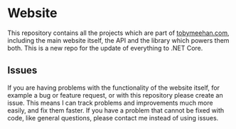# Website
This repository contains all the projects which are part of [tobymeehan.com](https://tobymeehan.com), including the main website itself, the API and the library which powers them both. This is a new repo for the update of everything to .NET Core.

## Issues
If you are having problems with the functionality of the website itself, for example a bug or feature request, or with this repository please create an issue. This means I can track problems and improvements much more easily, and fix them faster. If you have a problem that cannot be fixed with code, like general questions, please contact me instead of using issues.
